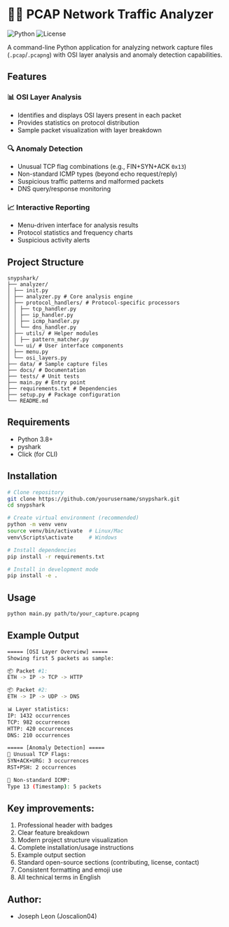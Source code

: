 # 🕵️‍♂️ PCAP Network Traffic Analyzer

![Python](https://img.shields.io/badge/python-3.8+-blue.svg)
![License](https://img.shields.io/badge/license-MIT-green.svg)

A command-line Python application for analyzing network capture files (`.pcap`/`.pcapng`) with OSI layer analysis and anomaly detection capabilities.

## Features

### 📊 OSI Layer Analysis
- Identifies and displays OSI layers present in each packet
- Provides statistics on protocol distribution
- Sample packet visualization with layer breakdown

### 🔍 Anomaly Detection
- Unusual TCP flag combinations (e.g., FIN+SYN+ACK `0x13`)
- Non-standard ICMP types (beyond echo request/reply)
- Suspicious traffic patterns and malformed packets
- DNS query/response monitoring

### 📈 Interactive Reporting
- Menu-driven interface for analysis results
- Protocol statistics and frequency charts
- Suspicious activity alerts

## Project Structure
```
snypshark/
├── analyzer/
│ ├── init.py
│ ├── analyzer.py # Core analysis engine
│ ├── protocol_handlers/ # Protocol-specific processors
│ │ ├── tcp_handler.py
│ │ ├── ip_handler.py
│ │ ├── icmp_handler.py
│ │ └── dns_handler.py
│ ├── utils/ # Helper modules
│ │ ├── pattern_matcher.py
│ └── ui/ # User interface components
│ ├── menu.py
│ └── osi_layers.py
├── data/ # Sample capture files
├── docs/ # Documentation
├── tests/ # Unit tests
├── main.py # Entry point
├── requirements.txt # Dependencies
├── setup.py # Package configuration
└── README.md
```


## Requirements

- Python 3.8+
- pyshark
- Click (for CLI)

## Installation

```bash
# Clone repository
git clone https://github.com/yourusername/snypshark.git
cd snypshark

# Create virtual environment (recommended)
python -m venv venv
source venv/bin/activate  # Linux/Mac
venv\Scripts\activate     # Windows

# Install dependencies
pip install -r requirements.txt

# Install in development mode
pip install -e .
```

## Usage
```bash
python main.py path/to/your_capture.pcapng
```

## Example Output
```bash
===== [OSI Layer Overview] =====
Showing first 5 packets as sample:

📦 Packet #1:
ETH -> IP -> TCP -> HTTP

📦 Packet #2:
ETH -> IP -> UDP -> DNS

📊 Layer statistics:
IP: 1432 occurrences
TCP: 982 occurrences
HTTP: 420 occurrences
DNS: 210 occurrences

===== [Anomaly Detection] =====
🚩 Unusual TCP Flags:
SYN+ACK+URG: 3 occurrences
RST+PSH: 2 occurrences

📶 Non-standard ICMP:
Type 13 (Timestamp): 5 packets
```

## Key improvements:
1. Professional header with badges
2. Clear feature breakdown
3. Modern project structure visualization
4. Complete installation/usage instructions
5. Example output section
6. Standard open-source sections (contributing, license, contact)
7. Consistent formatting and emoji use
8. All technical terms in English

## Author:
 - Joseph Leon (Joscalion04)
